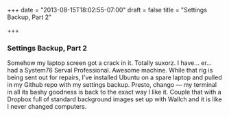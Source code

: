 +++
date = "2013-08-15T18:02:55-07:00"
draft = false 
title = "Settings Backup, Part 2"

+++

### Settings Backup, Part 2

Somehow my laptop screen got a crack in it. Totally suxorz. I have… er… had a System76 Serval Professional. Awesome machine. While that rig is being sent out for repairs, I’ve installed Ubuntu on a spare laptop and pulled in my Github repo with my settings backup. Presto, chango — my terminal in all its bashy goodness is back to the exact way I like it. Couple that with a Dropbox full of standard background images set up with Wallch and it is like I never changed computers.
